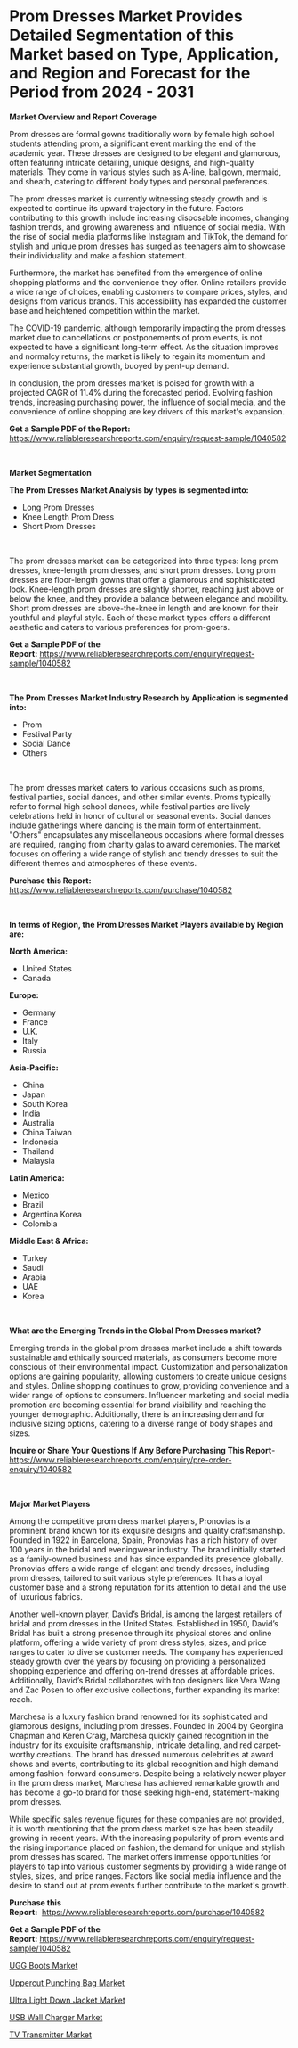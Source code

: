 <p><h1>Prom Dresses Market Provides Detailed Segmentation of this Market based on Type, Application, and Region and Forecast for the Period from 2024 - 2031</h1></p><p><strong>Market Overview and Report Coverage</strong></p>
<p><p>Prom dresses are formal gowns traditionally worn by female high school students attending prom, a significant event marking the end of the academic year. These dresses are designed to be elegant and glamorous, often featuring intricate detailing, unique designs, and high-quality materials. They come in various styles such as A-line, ballgown, mermaid, and sheath, catering to different body types and personal preferences.</p><p>The prom dresses market is currently witnessing steady growth and is expected to continue its upward trajectory in the future. Factors contributing to this growth include increasing disposable incomes, changing fashion trends, and growing awareness and influence of social media. With the rise of social media platforms like Instagram and TikTok, the demand for stylish and unique prom dresses has surged as teenagers aim to showcase their individuality and make a fashion statement.</p><p>Furthermore, the market has benefited from the emergence of online shopping platforms and the convenience they offer. Online retailers provide a wide range of choices, enabling customers to compare prices, styles, and designs from various brands. This accessibility has expanded the customer base and heightened competition within the market.</p><p>The COVID-19 pandemic, although temporarily impacting the prom dresses market due to cancellations or postponements of prom events, is not expected to have a significant long-term effect. As the situation improves and normalcy returns, the market is likely to regain its momentum and experience substantial growth, buoyed by pent-up demand.</p><p>In conclusion, the prom dresses market is poised for growth with a projected CAGR of 11.4% during the forecasted period. Evolving fashion trends, increasing purchasing power, the influence of social media, and the convenience of online shopping are key drivers of this market's expansion.</p></p>
<p><strong>Get a Sample PDF of the Report:</strong> <a href="https://www.reliableresearchreports.com/enquiry/request-sample/1040582">https://www.reliableresearchreports.com/enquiry/request-sample/1040582</a></p>
<p>&nbsp;</p>
<p><strong>Market Segmentation</strong></p>
<p><strong>The Prom Dresses Market Analysis by types is segmented into:</strong></p>
<p><ul><li>Long Prom Dresses</li><li>Knee Length Prom Dress</li><li>Short Prom Dresses</li></ul></p>
<p>&nbsp;</p>
<p><p>The prom dresses market can be categorized into three types: long prom dresses, knee-length prom dresses, and short prom dresses. Long prom dresses are floor-length gowns that offer a glamorous and sophisticated look. Knee-length prom dresses are slightly shorter, reaching just above or below the knee, and they provide a balance between elegance and mobility. Short prom dresses are above-the-knee in length and are known for their youthful and playful style. Each of these market types offers a different aesthetic and caters to various preferences for prom-goers.</p></p>
<p><strong>Get a Sample PDF of the Report:</strong>&nbsp;<a href="https://www.reliableresearchreports.com/enquiry/request-sample/1040582">https://www.reliableresearchreports.com/enquiry/request-sample/1040582</a></p>
<p>&nbsp;</p>
<p><strong>The Prom Dresses Market Industry Research by Application is segmented into:</strong></p>
<p><ul><li>Prom</li><li>Festival Party</li><li>Social Dance</li><li>Others</li></ul></p>
<p>&nbsp;</p>
<p><p>The prom dresses market caters to various occasions such as proms, festival parties, social dances, and other similar events. Proms typically refer to formal high school dances, while festival parties are lively celebrations held in honor of cultural or seasonal events. Social dances include gatherings where dancing is the main form of entertainment. "Others" encapsulates any miscellaneous occasions where formal dresses are required, ranging from charity galas to award ceremonies. The market focuses on offering a wide range of stylish and trendy dresses to suit the different themes and atmospheres of these events.</p></p>
<p><strong>Purchase this Report:</strong>&nbsp; <a href="https://www.reliableresearchreports.com/purchase/1040582">https://www.reliableresearchreports.com/purchase/1040582</a></p>
<p>&nbsp;</p>
<p><strong>In terms of Region, the Prom Dresses Market Players available by Region are:</strong></p>
<p>
    <p> <strong> North America: </strong>
        <ul>
            <li>United States</li>
            <li>Canada</li>
        </ul>
        </p> 
    <p> <strong> Europe: </strong>
        <ul>
            <li>Germany</li>
            <li>France</li>
            <li>U.K.</li>
            <li>Italy</li>
            <li>Russia</li>
        </ul>
        </p> 
    <p> <strong> Asia-Pacific: </strong>
        <ul>
            <li>China</li>
            <li>Japan</li>
            <li>South Korea</li>
            <li>India</li>
            <li>Australia</li>
            <li>China Taiwan</li>
            <li>Indonesia</li>
            <li>Thailand</li>
            <li>Malaysia</li>
        </ul>
        </p> 
    <p> <strong> Latin America: </strong>
        <ul>
            <li>Mexico</li>
            <li>Brazil</li>
            <li>Argentina Korea</li>
            <li>Colombia</li>
        </ul>
        </p> 
    <p> <strong> Middle East & Africa: </strong>
        <ul>
            <li>Turkey</li>
            <li>Saudi</li>
            <li>Arabia</li>
            <li>UAE</li>
            <li>Korea</li>
        </ul>
    </p>
    </p>
<p>&nbsp;</p>
<p><strong>What are the Emerging Trends in the Global Prom Dresses market?</strong></p>
<p><p>Emerging trends in the global prom dresses market include a shift towards sustainable and ethically sourced materials, as consumers become more conscious of their environmental impact. Customization and personalization options are gaining popularity, allowing customers to create unique designs and styles. Online shopping continues to grow, providing convenience and a wider range of options to consumers. Influencer marketing and social media promotion are becoming essential for brand visibility and reaching the younger demographic. Additionally, there is an increasing demand for inclusive sizing options, catering to a diverse range of body shapes and sizes.</p></p>
<p><strong>Inquire or Share Your Questions If Any Before Purchasing This Report</strong>- <a href="https://www.reliableresearchreports.com/enquiry/pre-order-enquiry/1040582">https://www.reliableresearchreports.com/enquiry/pre-order-enquiry/1040582</a></p>
<p>&nbsp;</p>
<p><strong>Major Market Players</strong></p>
<p><p>Among the competitive prom dress market players, Pronovias is a prominent brand known for its exquisite designs and quality craftsmanship. Founded in 1922 in Barcelona, Spain, Pronovias has a rich history of over 100 years in the bridal and eveningwear industry. The brand initially started as a family-owned business and has since expanded its presence globally. Pronovias offers a wide range of elegant and trendy dresses, including prom dresses, tailored to suit various style preferences. It has a loyal customer base and a strong reputation for its attention to detail and the use of luxurious fabrics.</p><p>Another well-known player, David’s Bridal, is among the largest retailers of bridal and prom dresses in the United States. Established in 1950, David’s Bridal has built a strong presence through its physical stores and online platform, offering a wide variety of prom dress styles, sizes, and price ranges to cater to diverse customer needs. The company has experienced steady growth over the years by focusing on providing a personalized shopping experience and offering on-trend dresses at affordable prices. Additionally, David’s Bridal collaborates with top designers like Vera Wang and Zac Posen to offer exclusive collections, further expanding its market reach.</p><p>Marchesa is a luxury fashion brand renowned for its sophisticated and glamorous designs, including prom dresses. Founded in 2004 by Georgina Chapman and Keren Craig, Marchesa quickly gained recognition in the industry for its exquisite craftsmanship, intricate detailing, and red carpet-worthy creations. The brand has dressed numerous celebrities at award shows and events, contributing to its global recognition and high demand among fashion-forward consumers. Despite being a relatively newer player in the prom dress market, Marchesa has achieved remarkable growth and has become a go-to brand for those seeking high-end, statement-making prom dresses.</p><p>While specific sales revenue figures for these companies are not provided, it is worth mentioning that the prom dress market size has been steadily growing in recent years. With the increasing popularity of prom events and the rising importance placed on fashion, the demand for unique and stylish prom dresses has soared. The market offers immense opportunities for players to tap into various customer segments by providing a wide range of styles, sizes, and price ranges. Factors like social media influence and the desire to stand out at prom events further contribute to the market's growth.</p></p>
<p><strong>Purchase this Report:</strong>&nbsp;&nbsp;<a href="https://www.reliableresearchreports.com/purchase/1040582">https://www.reliableresearchreports.com/purchase/1040582</a></p>
<p></p>
<p><strong>Get a Sample PDF of the Report:</strong>&nbsp;<a href="https://www.reliableresearchreports.com/enquiry/request-sample/1040582">https://www.reliableresearchreports.com/enquiry/request-sample/1040582</a></p>
<p><p><a href="https://github.com/gdfhhhj/Market-Research-Report-List-2/blob/main/ugg-boots-market.md">UGG Boots Market</a></p><p><a href="https://github.com/ruslanpoljakovrd177/Market-Research-Report-List-2/blob/main/uppercut-punching-bag-market.md">Uppercut Punching Bag Market</a></p><p><a href="https://github.com/gulaimolin/Market-Research-Report-List-2/blob/main/ultra-light-down-jacket-market.md">Ultra Light Down Jacket Market</a></p><p><a href="https://github.com/grishafomin4852/Market-Research-Report-List-2/blob/main/usb-wall-charger-market.md">USB Wall Charger Market</a></p><p><a href="https://github.com/luckyshygirl/Market-Research-Report-List-2/blob/main/tv-transmitter-market.md">TV Transmitter Market</a></p></p>